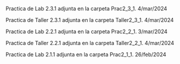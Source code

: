 Practica de Lab 2.3.1 adjunta en la carpeta Prac2_3_1. 4/mar/2024

Practica de Taller 2.3.1 adjunta en la carpeta Taller2_3_1. 4/mar/2024

Practica de Lab 2.2.1 adjunta en la carpeta Prac2_2_1. 3/mar/2024

Practica de Taller 2.2.1 adjunta en la carpeta Taller2_2_1. 4/mar/2024

Practica de Lab 2.1.1 adjunta en la carpeta Prac2_1_1. 26/feb/2024
